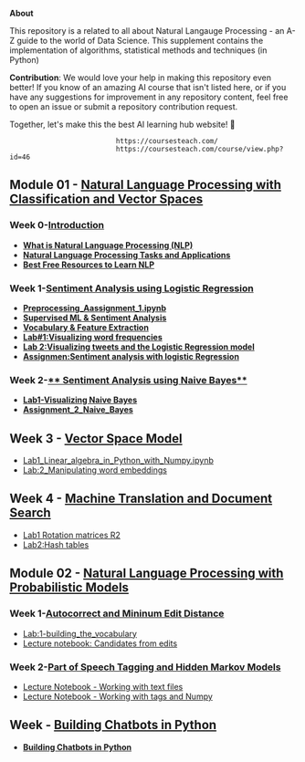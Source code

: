 **About**

This repository is a related to all about Natural Langauge Processing - an A-Z guide to the world of Data Science. This supplement contains the implementation of algorithms, statistical methods and techniques (in Python) 

**Contribution**: We would love your help in making this repository  even better! If you know of an amazing AI course that isn't listed here, or if you have any suggestions for improvement in any repository content, feel free to open an issue or submit a repository contribution request.

Together, let's make this the best AI learning hub website! 🚀

                              https://coursesteach.com/
                              https://coursesteach.com/course/view.php?id=46

## Module 01  - [Natural Language Processing with Classification and Vector Spaces](https://github.com/hussain0048/Natural-language-processing/tree/main/Natural%20Language%20Processing%20with%20Classification%20and%20Vector%20Spaces)
### Week 0-[**Introduction**]()
 - [**What is Natural Language Processing (NLP)**](https://medium.com/@Coursesteach/natural-language-processing-part-1-5727b4efc8b4)
 - [**Natural Language Processing Tasks and Applications**](https://medium.com/@Coursesteach/natural-language-processing-part-2-c78237784247)
 - [**Best Free Resources to Learn NLP**](https://medium.com/@Coursesteach/best-free-resources-to-learn-nlp-d7b6be97ba10)

### Week 1-[**Sentiment Analysis using Logistic Regression**]()
   - [**Preprocessing_Aassignment_1.ipynb**](https://github.com/hussain0048/Natural-language-processing/blob/main/Preprocessing_Aassignment_1.ipynb)
   - [**Supervised ML & Sentiment Analysis**](https://medium.com/@Coursesteach/natural-language-processing-part-3-214177ca96d4)
   - [**Vocabulary & Feature Extraction**](https://medium.com/@Coursesteach/natural-language-processing-part-4-1ba37434f33b)
  - [**Lab#1:Visualizing word frequencies**](https://github.com/hussain0048/Natural-language-processing/blob/main/Visualizing_word_frequencies.ipynb)
  - [**Lab 2:Visualizing tweets and the Logistic Regression model**](https://github.com/hussain0048/Natural-language-processing/blob/main/Visualizing_tweets_and_the_Logistic_Regression_model_ipynb.ipynb)
  - [**Assignmen:Sentiment analysis with logistic Regression**](https://github.com/hussain0048/Natural-language-processing/blob/main/Sentiment_analysis_with_logistic_Regression_Assignment.ipynb)
  ### Week 2-[** Sentiment Analysis using Naive Bayes**]()
  - [**Lab1-Visualizing Naive Bayes**](https://github.com/hussain0048/Natural-language-processing/blob/main/Visualizing_Naive_Bayes.ipynb)
  - [**Assignment_2_Naive_Bayes**](https://github.com/hussain0048/Natural-language-processing/blob/main/Assignment_2_Naive_Bayes.ipynb)
  
## Week 3 - [**Vector Space Model**]()
  - [Lab1_Linear_algebra_in_Python_with_Numpy.ipynb](https://github.com/hussain0048/Natural-language-processing/blob/main/Lab1_Linear_algebra_in_Python_with_Numpy.ipynb)
  - [Lab:2_Manipulating word embeddings](https://github.com/hussain0048/Natural-language-processing/blob/main/Manipulating_word_embeddings.ipynb)
 
  ## Week 4 - [**Machine Translation and Document Search**]()
  - [Lab1 Rotation matrices R2](https://github.com/hussain0048/Natural-language-processing/blob/main/Lab_Rotation_matrices_in_R2.ipynb)
  - [Lab2:Hash tables](https://github.com/hussain0048/Natural-language-processing/blob/main/Lab2_Hash_tables.ipynb)
  
 ## Module 02  - [Natural Language Processing with Probabilistic Models](https://github.com/hussain0048/Natural-language-processing/tree/main/Natural%20Language%20Processing%20with%20Classification%20and%20Vector%20Spaces)
 ### Week 1-[**Autocorrect and Mininum Edit Distance**]()
 - [Lab:1-building_the_vocabulary](https://github.com/hussain0048/Natural-language-processing/blob/main/building_the_vocabulary.ipynb)
 - [Lecture notebook: Candidates from edits](https://github.com/hussain0048/Natural-language-processing/blob/main/candidates_from_edits.ipynb)

 ### Week 2-[**Part of Speech Tagging and Hidden Markov Models**]()
  - [Lecture Notebook - Working with text files](https://github.com/hussain0048/Natural-language-processing/blob/main/Lecture_Notebook_Working_with_text_files.ipynb)
  - [Lecture Notebook - Working with tags and Numpy]()
 
## Week - [**Building Chatbots in Python**]()
  - [**Building Chatbots in Python**](https://github.com/hussain0048/Natural-language-processing/blob/main/Chatbot_using_python.ipynb)




